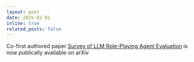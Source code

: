 ```yaml
---
layout: post
date: 2025-02-01 
inline: true
related_posts: false
---
```


Co-first authored paper [Survey of LLM Role-Playing Agent Evaluation](https://arxiv.org/abs/2502.13012) is now publically available on arXiv


